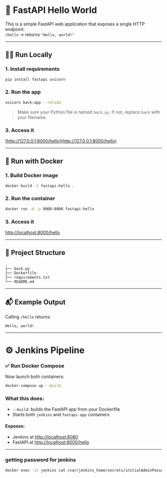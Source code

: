 # 🚀 FastAPI Hello World

This is a simple FastAPI web application that exposes a single HTTP endpoint:  
`/hello` → returns `"Hello, world!"`

---

## 🧑‍💻 Run Locally

### 1. Install requirements

```bash
pip install fastapi uvicorn
```

### 2. Run the app

```bash
uvicorn back:app --reload
```

> Make sure your Python file is named `back.py`. If not, replace `back` with your filename.

### 3. Access it

[http://127.0.0.1:8000/hello](http://127.0.0.1:8000/hello)

---

## 🐳 Run with Docker

### 1. Build Docker image

```bash
docker build -t fastapi-hello .
```

### 2. Run the container

```bash
docker run -d -p 8000:8000 fastapi-hello
```

### 3. Access it

[http://localhost:8000/hello](http://localhost:8000/hello)

---

## 📂 Project Structure

```
.
├── back.py
├── Dockerfile
├── requirements.txt
└── README.md
```

---

## 📬 Example Output

Calling `/hello` returns:

```
Hello, world!
```

---
# ⚙️ Jenkins Pipeline


### ✅ Run Docker Compose

Now launch both containers:

```bash
docker-compose up --build
```


### What this does:

- `--build`: builds the FastAPI app from your Dockerfile
- Starts both `jenkins` and `fastapi-app` containers

#### Exposes:

- Jenkins at [http://localhost:8080](http://localhost:8080)
- FastAPI at [http://localhost:8000/hello](http://localhost:8000/hello)

---

### getting password for jenkins

```bash
docker exec -it jenkins cat /var/jenkins_home/secrets/initialAdminPassword
```